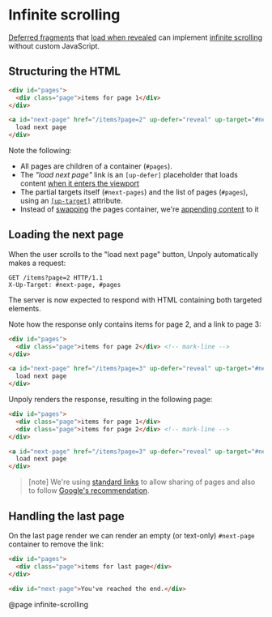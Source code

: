Infinite scrolling
==================

[Deferred fragments](/lazy-loading) that [load when revealed](/lazy-loading#on-reveal)
can implement [infinite scrolling](https://www.interaction-design.org/literature/topics/infinite-scrolling)
without custom JavaScript.

## Structuring the HTML

```html
<div id="pages">
  <div class="page">items for page 1</div>
</div>

<a id="next-page" href="/items?page=2" up-defer="reveal" up-target="#next-page, #pages:after">
  load next page
</div>
```

Note the following:

- All pages are children of a container (`#pages`).
- The *"load next page"* link is an `[up-defer]` placeholder that loads content [when it enters the viewport](/lazy-loading#on-reveal)
- The partial targets itself (`#next-pages`) and the list of pages (`#pages`), using an [`[up-target]`](/up-defer#up-target) attribute.
- Instead of [swapping](/targeting-fragments#swapping) the pages container, we're [appending content](/targeting-fragments#appending-or-prepending) to it

## Loading the next page

When the user scrolls to the "load next page" button, Unpoly automatically makes a request:

```http
GET /items?page=2 HTTP/1.1
X-Up-Target: #next-page, #pages
```

The server is now expected to respond with HTML containing both targeted elements.

Note how the response only contains items for page 2, and a link to page 3:

```html
<div id="pages">
  <div class="page">items for page 2</div> <!-- mark-line -->
</div>

<a id="next-page" href="/items?page=3" up-defer="reveal" up-target="#next-page, #pages:after"> <!-- mark-phrase: /items?page=3 -->
  load next page
</div>
```

Unpoly renders the response, resulting in the following page:

```html
<div id="pages">
  <div class="page">items for page 1</div>
  <div class="page">items for page 2</div> <!-- mark-line -->
</div>

<a id="next-page" href="/items?page=3" up-defer="reveal" up-target="#next-page, #pages:after"> <!-- mark-phrase: /items?page=3 -->
  load next page
</div>
```

> [note]
> We're using [standard links](#seo) to allow sharing of pages and also to follow
[Google's recommendation](https://developers.google.com/search/docs/crawling-indexing/javascript/lazy-loading#paginated-infinite-scroll).


## Handling the last page

On the last page render we can render an empty (or text-only) `#next-page` container to remove the link:

```html
<div id="pages">
  <div class="page">items for last page</div>
</div>

<div id="next-page">You've reached the end.</div>
```


@page infinite-scrolling
